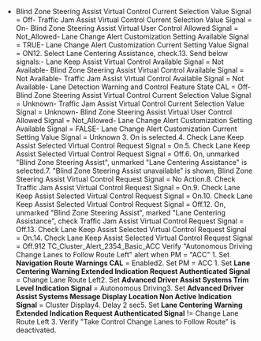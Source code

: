 - Blind Zone Steering Assist Virtual Control Current Selection Value Signal = Off- Traffic Jam Assist Virtual Control Current Selection Value Signal = On- Blind Zone Steering Assist Virtual User Control Allowed Signal = Not_Allowed- Lane Change Alert Customization Setting Available Signal = TRUE- Lane Change Alert Customization Current Setting Value Signal = ON12. Select Lane Centering Assistance, check.13. Send below signals:- Lane Keep Assist Virtual Control Available Signal = Not Available- Blind Zone Steering Assist Virtual Control Available Signal = Not Available- Traffic Jam Assist Virtual Control Available Signal = Not Available- Lane Detection Warning and Control Feature State CAL = Off- Blind Zone Steering Assist Virtual Control Current Selection Value Signal = Unknown- Traffic Jam Assist Virtual Control Current Selection Value Signal = Unknown- Blind Zone Steering Assist Virtual User Control Allowed Signal = Not_Allowed- Lane Change Alert Customization Setting Available Signal = FALSE- Lane Change Alert Customization Current Setting Value Signal = Unknown 3. On is selected.4. Check Lane Keep Assist Selected Virtual Control Request Signal = On.5. Check Lane Keep Assist Selected Virtual Control Request Signal = Off.6. On, unmarked "Blind Zone Steering Assist", unmarked "Lane Centering Assistance" is selected.7. "Blind Zone Steering Assist unavailable" is shown, Blind Zone Steering Assist Virtual Control Request Signal = No Action.8. Check Traffic Jam Assist Virtual Control Request Signal = On.9. Check Lane Keep Assist Selected Virtual Control Request Signal = On.10. Check Lane Keep Assist Selected Virtual Control Request Signal = Off.12. On, unmarked "Blind Zone Steering Assist", marked "Lane Centering Assistance", check Traffic Jam Assist Virtual Control Request Signal = Off.13. Check Lane Keep Assist Selected Virtual Control Request Signal = On.14. Check Lane Keep Assist Selected Virtual Control Request Signal = Off.912 TC_Cluster_Alert_2354_Basic_ACC Verify "Autonomous Driving Change Lanes to Follow Route Left" alert when PM = "ACC" 1. Set **Navigation Route Warnings CAL** = Enabled2. Set PM = ACC 1. Set **Lane Centering Warning Extended Indication Request Authenticated Signal** = Change Lane Route Left2. Set **Advanced Driver Assist Systems Trim Level Indication Signal** = Autonomous Driving3. Set **Advanced Driver Assist Systems Message Display Location Non Active Indication Signal** = Cluster Display4. Delay 2 sec5. Set **Lane Centering Warning Extended Indication Request Authenticated Signal** != Change Lane Route Left 3. Verify "Take Control Change Lanes to Follow Route" is deactivated.